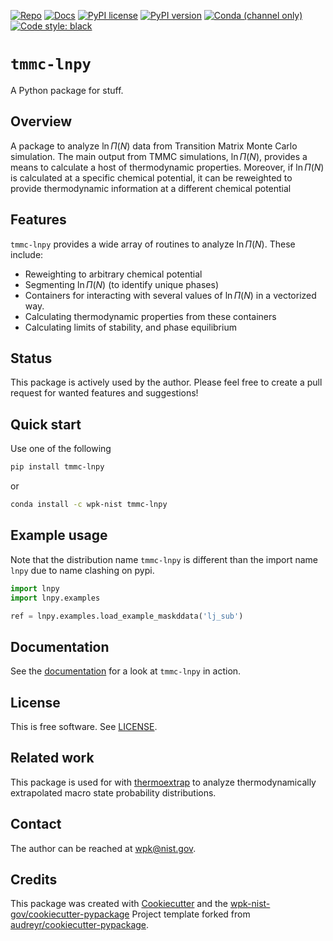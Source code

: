 <!-- markdownlint-disable MD041 -->

[![Repo][repo-badge]][repo-link] [![Docs][docs-badge]][docs-link]
[![PyPI license][license-badge]][license-link]
[![PyPI version][pypi-badge]][pypi-link]
[![Conda (channel only)][conda-badge]][conda-link]
[![Code style: black][black-badge]][black-link]

<!--
  For more badges, see
  https://shields.io/category/other
  https://naereen.github.io/badges/
  [pypi-badge]: https://badge.fury.io/py/tmmc-lnpy
-->

[black-badge]: https://img.shields.io/badge/code%20style-black-000000.svg
[black-link]: https://github.com/psf/black
[pypi-badge]: https://img.shields.io/pypi/v/tmmc-lnpy
[pypi-link]: https://pypi.org/project/tmmc-lnpy
[docs-badge]: https://img.shields.io/badge/docs-sphinx-informational
[docs-link]: https://pages.nist.gov/tmmc-lnpy/
[repo-badge]: https://img.shields.io/badge/--181717?logo=github&logoColor=ffffff
[repo-link]: https://github.com/usnistgov/tmmc-lnpy
[conda-badge]: https://img.shields.io/conda/v/wpk-nist/tmmc-lnpy
[conda-link]: https://anaconda.org/wpk-nist/tmmc-lnpy
[license-badge]: https://img.shields.io/pypi/l/cmomy?color=informational
[license-link]: https://github.com/usnistgov/tmmc-lnpy/blob/main/LICENSE

<!-- other links -->

# `tmmc-lnpy`

A Python package for stuff.

## Overview

A package to analyze $\ln \Pi(N)$ data from Transition Matrix Monte Carlo
simulation. The main output from TMMC simulations, $\ln \Pi(N)$, provides a
means to calculate a host of thermodynamic properties. Moreover, if $\ln \Pi(N)$
is calculated at a specific chemical potential, it can be reweighted to provide
thermodynamic information at a different chemical potential

## Features

`tmmc-lnpy` provides a wide array of routines to analyze $\ln \Pi(N)$. These
include:

- Reweighting to arbitrary chemical potential
- Segmenting $\ln \Pi(N)$ (to identify unique phases)
- Containers for interacting with several values of $\ln \Pi(N)$ in a vectorized
  way.
- Calculating thermodynamic properties from these containers
- Calculating limits of stability, and phase equilibrium

## Status

This package is actively used by the author. Please feel free to create a pull
request for wanted features and suggestions!

## Quick start

Use one of the following

```bash
pip install tmmc-lnpy
```

or

```bash
conda install -c wpk-nist tmmc-lnpy
```

## Example usage

Note that the distribution name `tmmc-lnpy` is different than the import name
`lnpy` due to name clashing on pypi.

```python
import lnpy
import lnpy.examples

ref = lnpy.examples.load_example_maskddata('lj_sub')
```

<!-- end-docs -->

## Documentation

See the [documentation][docs-link] for a look at `tmmc-lnpy` in action.

## License

This is free software. See [LICENSE][license-link].

## Related work

This package is used for with
[thermoextrap](https://github.com/usnistgov/thermo-extrap) to analyze
thermodynamically extrapolated macro state probability distributions.

## Contact

The author can be reached at wpk@nist.gov.

## Credits

This package was created with
[Cookiecutter](https://github.com/audreyr/cookiecutter) and the
[wpk-nist-gov/cookiecutter-pypackage](https://github.com/wpk-nist-gov/cookiecutter-pypackage)
Project template forked from
[audreyr/cookiecutter-pypackage](https://github.com/audreyr/cookiecutter-pypackage).
